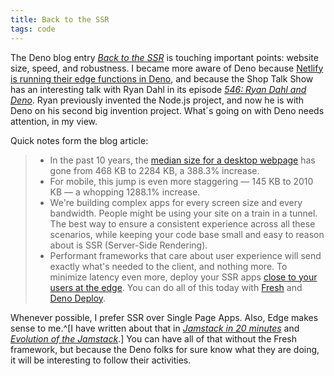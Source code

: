 ```yaml
---
title: Back to the SSR
tags: code
---
```

The Deno blog entry [<cite>Back to the SSR</cite>](https://deno.com/blog/the-future-and-past-is-server-side-rendering) is touching important points: website size, speed, and robustness. I became more aware of Deno because [Netlify is running their edge functions in Deno](https://www.netlify.com/blog/announcing-serverless-compute-with-edge-functions/), and because the Shop Talk Show has an interesting talk with Ryan Dahl in its episode [<cite>546: Ryan Dahl and Deno</cite>](https://shoptalkshow.com/546/). Ryan previously invented the Node.js project, and  now he is with Deno on his second big invention project. What´s going on with Deno needs attention, in my view.

Quick notes form the blog article:

> -  In the past 10 years, the [median size for a desktop webpage](https://almanac.httparchive.org/en/2021/page-weight) has gone from 468 KB to 2284 KB, a 388.3% increase. 
> -  For mobile, this jump is even more staggering — 145 KB to 2010 KB — a whopping 1288.1% increase.
> - We're building complex apps for every screen size and every bandwidth. People might be using your site on a train in a tunnel. The best way to ensure a consistent experience across all these scenarios, while keeping your code base small and easy to reason about is SSR (Server-Side Rendering).
> - Performant frameworks that care about user experience will send exactly what's needed to the client, and nothing more. To minimize latency even more, deploy your SSR apps [close to your users at the edge](https://deno.com/blog/the-future-of-web-is-on-the-edge). You can do all of this today with [Fresh](https://fresh.deno.dev) and [Deno Deploy](https://deno.com/deploy).

Whenever possible, I prefer SSR over Single Page Apps. Also, Edge makes sense to me.^[I have written about that in [<cite>Jamstack in 20 minutes</cite>](https://ulfschneider.io/2022-09-28-jamstack-in-20-minutes/) and [<cite>Evolution of the Jamstack</cite>](https://ulfschneider.io/2022-12-25-evolution-of-the-jamstack/).] You can have all of that without the Fresh framework, but because the Deno folks for sure know what they are doing, it will be interesting to follow their activities.
